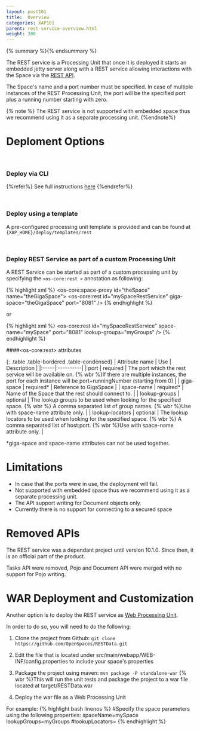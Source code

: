 ```yaml
---
layout: post101
title:  Overview
categories: XAP101
parent: rest-service-overview.html
weight: 300
---
```


{% summary %}{% endsummary %}

The REST service is a Processing Unit that once it is deployed it starts an embedded jetty server along with a REST service allowing interactions with the Space via the [REST API](./rest-service-api.html).

The Space's name and a port number must be specified. In case of multiple instances of the REST Processing Unit, the port will be the specified port plus a running number starting with zero.

{% note %}
The REST service is not supported with embedded space thus we recommend using it as a separate processing unit.
{%endnote%}


# Deploment Options

<br/>

### Deploy via CLI
{%refer%} See full instructions [here]({%currentadmurl%}/rest-deploy-command-line-interface.html) {%endrefer%}

<br/>

### Deploy using a template
A pre-configured processing unit template is provided and can be found at `{XAP_HOME}/deploy/templates/rest`

<br/>

### Deploy REST Service as part of a custom Processing Unit
A REST Service can be started as part of a custom processing unit by specifying the `<os-core:rest >` annotation as following:

{% highlight xml %}
<os-core:space-proxy id="theSpace" name="theGigaSpace">
<os-core:rest id="mySpaceRestService" giga-space="theGigaSpace" port="8081" />
{% endhighlight %}

or

{% highlight xml %}
<os-core:rest id="mySpaceRestService" space-name="mySpace" port="8081" lookup-groups="myGroups" />
{% endhighlight %}


####\<os-core:rest\> attributes

{: .table .table-bordered .table-condensed}
| Attribute name | Use | Description |
|:-----|:----------|
| port | required | The port which the rest service will be available on. {% wbr %}If there are multiple instances, the port for each instance will be port+runningNumber (starting from 0) |
| giga-space | required* | Reference to GigaSpace |
| space-name |  required* | Name of the Space that the rest should connect to. |
| lookup-groups | optional | The lookup groups to be used when looking for the specified space. {% wbr %} A comma separated list of group names. {% wbr %}Use with space-name attribute only. |
| lookup-locators | optional | The lookup locators to be used when looking for the specified space. {% wbr %} A comma separated list of host:port. {% wbr %}Use with space-name attribute only. |

*giga-space and space-name attributes can not be used together.

# Limitations

*   In case that the ports were in use, the deployment will fail.
*   Not supported with embedded space thus we recommend using it as a separate processing unit.
*   The API support writing for Document objects only.
*   Currently there is no support for connecting to a secured space

# Removed APIs

The REST service was a dependant project until version 10.1.0.
Since then, it is an official part of the product.

Tasks API were removed, Pojo and Document API were merged with no support for Pojo writing.


# WAR Deployment and Customization

Another option is to deploy the REST service as [Web Processing Unit](./web-application-overview.html).

In order to do so, you will need to do the following:

1. Clone the project from Github: `git clone https://github.com/OpenSpaces/RESTData.git`

2. Edit the file that is located under src/main/webapp/WEB-INF/config.properties to include your space's properties

3. Package the project using maven: `mvn package -P standalone-war` {% wbr %}This will run the unit tests and package the project to a war file located at target/RESTData.war

4. Deploy the war file as a Web Processing Unit

For example:
{% highlight bash linenos %}
#Specify the space parameters using the following properties:
spaceName=mySpace
lookupGroups=myGroups
#lookupLocators=
{% endhighlight %}